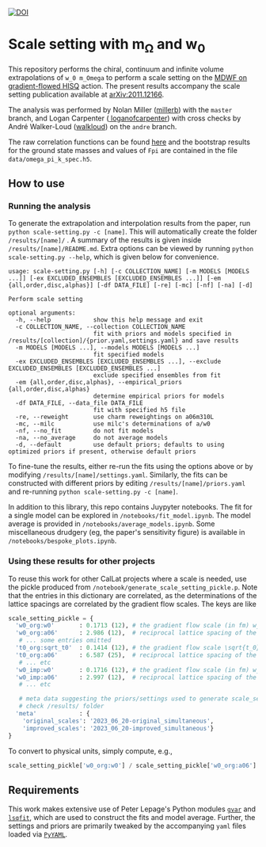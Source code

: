 [![DOI](https://zenodo.org/badge/DOI/10.5281/zenodo.4748248.svg)](https://doi.org/10.5281/zenodo.4748248)

# Scale setting with m<sub>&Omega;</sub> and w<sub>0</sub>

This repository performs the chiral, continuum and infinite volume extrapolations of `w_0 m_Omega` to perform a scale setting on the [MDWF on gradient-flowed HISQ](https://arxiv.org/abs/1701.07559) action.  The present results accompany the scale setting publication available at [arXiv:2011.12166](https://arxiv.org/abs/2011.12166).

The analysis was performed by Nolan Miller ([millerb](https://github.com/millernb)) with the `master` branch, and Logan Carpenter ([
loganofcarpenter](https://github.com/orgs/callat-qcd/people/loganofcarpenter)) with cross checks by André Walker-Loud ([walkloud](https://github.com/walkloud)) on the `andre` branch.

The raw correlation functions can be found [here](https://a51.lbl.gov/~callat/published_results/) and the bootstrap results for the ground state masses and values of `Fpi` are contained in the file `data/omega_pi_k_spec.h5`.


## How to use

### Running the analysis

To generate the extrapolation and interpolation results from the paper, run `python scale-setting.py -c [name]`. This will automatically create the folder `/results/[name]/` . A summary of the results is given inside `/results/[name]/README.md`. Extra options can be viewed by running `python scale-setting.py --help`, which is given below for convenience.

```
usage: scale-setting.py [-h] [-c COLLECTION_NAME] [-m MODELS [MODELS ...]] [-ex EXCLUDED_ENSEMBLES [EXCLUDED_ENSEMBLES ...]] [-em {all,order,disc,alphas}] [-df DATA_FILE] [-re] [-mc] [-nf] [-na] [-d]

Perform scale setting

optional arguments:
  -h, --help            show this help message and exit
  -c COLLECTION_NAME, --collection COLLECTION_NAME
                        fit with priors and models specified in /results/[collection]/{prior.yaml,settings.yaml} and save results
  -m MODELS [MODELS ...], --models MODELS [MODELS ...]
                        fit specified models
  -ex EXCLUDED_ENSEMBLES [EXCLUDED_ENSEMBLES ...], --exclude EXCLUDED_ENSEMBLES [EXCLUDED_ENSEMBLES ...]
                        exclude specified ensembles from fit
  -em {all,order,disc,alphas}, --empirical_priors {all,order,disc,alphas}
                        determine empirical priors for models
  -df DATA_FILE, --data_file DATA_FILE
                        fit with specified h5 file
  -re, --reweight       use charm reweightings on a06m310L
  -mc, --milc           use milc's determinations of a/w0
  -nf, --no_fit         do not fit models
  -na, --no_average     do not average models
  -d, --default         use default priors; defaults to using optimized priors if present, otherwise default priors
```

To fine-tune the results, either re-run the fits using the options above or by modifying `/results/[name]/settings.yaml`. Similarly, the fits can be constructed with different priors by editing `/results/[name]/priors.yaml` and re-running `python scale-setting.py -c [name]`.

In addition to this library, this repo contains Juypyter notebooks. The fit for a single model can be explored in `/notebooks/fit_model.ipynb`. The model average is provided in `/notebooks/average_models.ipynb`. Some miscellaneous drudgery (eg, the paper's sensitivity figure) is available in `/notebooks/bespoke_plots.ipynb`.

### Using these results for other projects

To reuse this work for other CalLat projects where a scale is needed, use the pickle produced from `/notebook/generate_scale_setting_pickle.p`. Note that the entries in this dictionary are correlated, as the determinations of the lattice spacings are correlated by the gradient flow scales. The keys are like

```python
scale_setting_pickle = {
  'w0_org:w0'       : 0.1713 (12), # the gradient flow scale (in fm) w_0 per the original definition
  'w0_org:a06'      : 2.986 (12),  # reciprocal lattice spacing of the ~0.06 fm ensembles in w_0 units, i.e w_0/a_06
   # ... some entries omitted
  't0_org:sqrt_t0'  : 0.1414 (12), # the gradient flow scale \sqrt{t_0} per the original definition
  't0_org:a06'      : 6.587 (25),  # reciprocal lattice spacing of the ~0.06 fm ensembles in sqrt{t_0} units, i.e \sqrt{t_0}/a_06
   # ... etc
  'w0_imp:w0'       : 0.1716 (12), # the gradient flow scale (in fm) w_0 per the improved definition
  'w0_imp:a06'      : 2.997 (12),  # reciprocal lattice spacing of the ~0.06 fm ensembles in w_0 units using the improved definition
   # ... etc

   # meta data suggesting the priors/settings used to generate scale_setting.p
   # check /results/ folder
  'meta'            : {
    'original_scales': '2023_06_20-original_simultaneous',
    'improved_scales': '2023_06_20-improved_simultaneous'}
}
```

To convert to physical units, simply compute, e.g., 

```python
scale_setting_pickle['w0_org:w0'] / scale_setting_pickle['w0_org:a06'] # = 0.05718(53) fm ~ 0.06 fm
```

## Requirements

This work makes extensive use of Peter Lepage's Python modules [`gvar`](https://github.com/gplepage/gvar) and [`lsqfit`](https://github.com/gplepage/lsqfit), which are used to construct the fits and model average. Further, the settings and priors are primarily tweaked by the accompanying `yaml` files loaded via [`PyYAML`](https://github.com/yaml/pyyaml).
